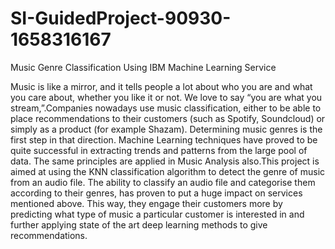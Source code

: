 # SI-GuidedProject-90930-1658316167
Music Genre Classification  Using IBM Machine Learning Service

Music is like a mirror, and it tells people a lot about who you are and what you care about, whether you like it or not. We love to say “you are what you stream,”.Companies nowadays use music classification, either to be able to place recommendations to their customers (such as Spotify, Soundcloud) or simply as a product (for example Shazam). Determining music genres is the first step in that direction. Machine Learning techniques have proved to be quite successful in extracting trends and patterns from the large pool of data. The same principles are applied in Music Analysis also.This project is aimed at using the KNN classification algorithm to detect the genre of music from an audio file. The ability to classify an audio file and categorise them according to their genres, has proven to put a huge impact on services mentioned above. This way, they engage their customers more by predicting what type of music a particular customer is interested in and further applying state of the art deep learning methods to give recommendations.
